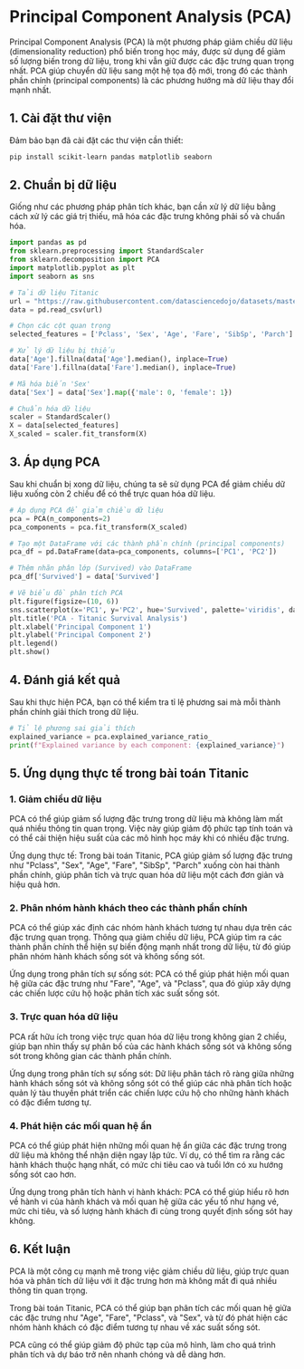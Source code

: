 # Principal Component Analysis (PCA)

Principal Component Analysis (PCA) là một phương pháp giảm chiều dữ liệu (dimensionality reduction) phổ biến trong học máy, được sử dụng để giảm số lượng biến trong dữ liệu, trong khi vẫn giữ được các đặc trưng quan trọng nhất. PCA giúp chuyển dữ liệu sang một hệ tọa độ mới, trong đó các thành phần chính (principal components) là các phương hướng mà dữ liệu thay đổi mạnh nhất.

## 1. Cài đặt thư viện

Đảm bảo bạn đã cài đặt các thư viện cần thiết:

```bash
pip install scikit-learn pandas matplotlib seaborn
```

## 2. Chuẩn bị dữ liệu

Giống như các phương pháp phân tích khác, bạn cần xử lý dữ liệu bằng cách xử lý các giá trị thiếu, mã hóa các đặc trưng không phải số và chuẩn hóa.

```python
import pandas as pd
from sklearn.preprocessing import StandardScaler
from sklearn.decomposition import PCA
import matplotlib.pyplot as plt
import seaborn as sns

# Tải dữ liệu Titanic
url = "https://raw.githubusercontent.com/datasciencedojo/datasets/master/titanic.csv"
data = pd.read_csv(url)

# Chọn các cột quan trọng
selected_features = ['Pclass', 'Sex', 'Age', 'Fare', 'SibSp', 'Parch']

# Xử lý dữ liệu bị thiếu
data['Age'].fillna(data['Age'].median(), inplace=True)
data['Fare'].fillna(data['Fare'].median(), inplace=True)

# Mã hóa biến 'Sex'
data['Sex'] = data['Sex'].map({'male': 0, 'female': 1})

# Chuẩn hóa dữ liệu
scaler = StandardScaler()
X = data[selected_features]
X_scaled = scaler.fit_transform(X)
```

## 3. Áp dụng PCA

Sau khi chuẩn bị xong dữ liệu, chúng ta sẽ sử dụng PCA để giảm chiều dữ liệu xuống còn 2 chiều để có thể trực quan hóa dữ liệu.

```python
# Áp dụng PCA để giảm chiều dữ liệu
pca = PCA(n_components=2)
pca_components = pca.fit_transform(X_scaled)

# Tạo một DataFrame với các thành phần chính (principal components)
pca_df = pd.DataFrame(data=pca_components, columns=['PC1', 'PC2'])

# Thêm nhãn phân lớp (Survived) vào DataFrame
pca_df['Survived'] = data['Survived']

# Vẽ biểu đồ phân tích PCA
plt.figure(figsize=(10, 6))
sns.scatterplot(x='PC1', y='PC2', hue='Survived', palette='viridis', data=pca_df, s=100)
plt.title('PCA - Titanic Survival Analysis')
plt.xlabel('Principal Component 1')
plt.ylabel('Principal Component 2')
plt.legend()
plt.show()
```

## 4. Đánh giá kết quả

Sau khi thực hiện PCA, bạn có thể kiểm tra tỉ lệ phương sai mà mỗi thành phần chính giải thích trong dữ liệu.

```python
# Tỉ lệ phương sai giải thích
explained_variance = pca.explained_variance_ratio_
print(f"Explained variance by each component: {explained_variance}")
```

## 5. Ứng dụng thực tế trong bài toán Titanic

### 1. Giảm chiều dữ liệu

PCA có thể giúp giảm số lượng đặc trưng trong dữ liệu mà không làm mất quá nhiều thông tin quan trọng. Việc này giúp giảm độ phức tạp tính toán và có thể cải thiện hiệu suất của các mô hình học máy khi có nhiều đặc trưng.

Ứng dụng thực tế: Trong bài toán Titanic, PCA giúp giảm số lượng đặc trưng như "Pclass", "Sex", "Age", "Fare", "SibSp", "Parch" xuống còn hai thành phần chính, giúp phân tích và trực quan hóa dữ liệu một cách đơn giản và hiệu quả hơn.

### 2. Phân nhóm hành khách theo các thành phần chính

PCA có thể giúp xác định các nhóm hành khách tương tự nhau dựa trên các đặc trưng quan trọng. Thông qua giảm chiều dữ liệu, PCA giúp tìm ra các thành phần chính thể hiện sự biến động mạnh nhất trong dữ liệu, từ đó giúp phân nhóm hành khách sống sót và không sống sót.

Ứng dụng trong phân tích sự sống sót: PCA có thể giúp phát hiện mối quan hệ giữa các đặc trưng như "Fare", "Age", và "Pclass", qua đó giúp xây dựng các chiến lược cứu hộ hoặc phân tích xác suất sống sót.

### 3. Trực quan hóa dữ liệu

PCA rất hữu ích trong việc trực quan hóa dữ liệu trong không gian 2 chiều, giúp bạn nhìn thấy sự phân bố của các hành khách sống sót và không sống sót trong không gian các thành phần chính.

Ứng dụng trong phân tích sự sống sót: Dữ liệu phân tách rõ ràng giữa những hành khách sống sót và không sống sót có thể giúp các nhà phân tích hoặc quản lý tàu thuyền phát triển các chiến lược cứu hộ cho những hành khách có đặc điểm tương tự.

### 4. Phát hiện các mối quan hệ ẩn

PCA có thể giúp phát hiện những mối quan hệ ẩn giữa các đặc trưng trong dữ liệu mà không thể nhận diện ngay lập tức. Ví dụ, có thể tìm ra rằng các hành khách thuộc hạng nhất, có mức chi tiêu cao và tuổi lớn có xu hướng sống sót cao hơn.

Ứng dụng trong phân tích hành vi hành khách: PCA có thể giúp hiểu rõ hơn về hành vi của hành khách và mối quan hệ giữa các yếu tố như hạng vé, mức chi tiêu, và số lượng hành khách đi cùng trong quyết định sống sót hay không.

## 6. Kết luận

PCA là một công cụ mạnh mẽ trong việc giảm chiều dữ liệu, giúp trực quan hóa và phân tích dữ liệu với ít đặc trưng hơn mà không mất đi quá nhiều thông tin quan trọng.

Trong bài toán Titanic, PCA có thể giúp bạn phân tích các mối quan hệ giữa các đặc trưng như "Age", "Fare", "Pclass", và "Sex", và từ đó phát hiện các nhóm hành khách có đặc điểm tương tự nhau về xác suất sống sót.

PCA cũng có thể giúp giảm độ phức tạp của mô hình, làm cho quá trình phân tích và dự báo trở nên nhanh chóng và dễ dàng hơn.

